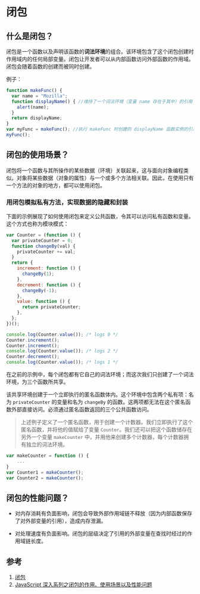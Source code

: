 # 闭包

## 什么是闭包？

闭包是一个函数以及声明该函数的**词法环境**的组合。该环境包含了这个闭包创建时作用域内的任何局部变量。闭包让开发者可以从内部函数访问外部函数的作用域。闭包会随着函数的创建而被同时创建。

例子：

```javascript
function makeFunc() {
  var name = "Mozilla";
  function displayName() { //维持了一个词法环境（变量 name 存在于其中）的引用
    alert(name);
  }
  return displayName;
}
var myFunc = makeFunc(); //执行 makeFunc 时创建的 displayName 函数实例的引用
myFunc();
```

## 闭包的使用场景？

闭包将一个函数与其所操作的某些数据（环境）关联起来，这与面向对象编程类似。对象将某些数据（对象的属性）与一个或多个方法相关联。因此，在使用只有一个方法的对象的地方，都可以使用闭包。

### 用闭包模拟私有方法，实现数据的隐藏和封装

下面的示例展现了如何使用闭包来定义公共函数，令其可以访问私有函数和变量。这个方式也称为模块模式：

```javascript
var Counter = (function () {
  var privateCounter = 0;
  function changeBy(val) {
    privateCounter += val;
  }
  return {
    increment: function () {
      changeBy(1);
    },
    decrement: function () {
      changeBy(-1);
    },
    value: function () {
      return privateCounter;
    },
  };
})();

console.log(Counter.value()); /* logs 0 */
Counter.increment();
Counter.increment();
console.log(Counter.value()); /* logs 2 */
Counter.decrement();
console.log(Counter.value()); /* logs 1 */
```

在之前的示例中，每个闭包都有它自己的词法环境；而这次我们只创建了一个词法环境，为三个函数所共享。

该共享环境创建于一个立即执行的匿名函数体内。这个环境中包含两个私有项：名为 `privateCounter` 的变量和名为 `changeBy` 的函数。这两项都无法在这个匿名函数外部直接访问。必须通过匿名函数返回的三个公共函数访问。

> 上述例子定义了一个匿名函数，用于创建一个计数器。我们立即执行了这个匿名函数，并将他的值赋给了变量 `Counter`。我们还可以把这个函数储存在另外一个变量 `makeCounter` 中，并用他来创建多个计数器，每个计数器拥有独立的词法环境。

```javascript
var makeCounter = function () {
    ...
}
var Counter1 = makeCounter();
var Counter2 = makeCounter();
```

## 闭包的性能问题？

* 对内存消耗有负面影响，闭包会导致外部作用域链不释放（因为内部函数保存了对外部变量的引用），造成内存泄漏。

* 对处理速度有负面影响。闭包的层级决定了引用的外部变量在查找时经过的作用域链长度。

## 参考

1. [闭包](https://developer.mozilla.org/zh-CN/docs/Web/JavaScript/Closures)
2. [JavaScript 深入系列之闭包的作用、使用场景以及性能问题](https://github.com/yuanyuanbyte/Blog/issues/91)